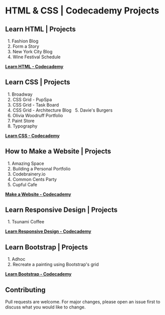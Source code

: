# HTML & CSS | Codecademy Projects

## Learn HTML | Projects
&nbsp;&nbsp;1. Fashion Blog<br>
&nbsp;&nbsp;2. Form a Story<br>
&nbsp;&nbsp;3. New York City Blog<br>
&nbsp;&nbsp;4. Wine Festival Schedule

**[Learn HTML - Codecademy](https://www.codecademy.com/learn/learn-html)**

## Learn CSS | Projects
&nbsp;&nbsp;1. Broadway<br>
&nbsp;&nbsp;2. CSS Grid - PupSpa<br>
&nbsp;&nbsp;3. CSS Grid - Task Board<br>
&nbsp;&nbsp;4. CSS Grid - Architecture Blog
&nbsp;&nbsp;5. Davie's Burgers<br>
&nbsp;&nbsp;6. Olivia Woodruff Portfolio<br>
&nbsp;&nbsp;7. Paint Store<br>
&nbsp;&nbsp;8. Typography<br>


**[Learn CSS - Codecademy](https://www.codecademy.com/learn/learn-css)**

## How to Make a Website | Projects
&nbsp;&nbsp;1. Amazing Space<br>
&nbsp;&nbsp;2. Building a Personal Portfolio<br>
&nbsp;&nbsp;3. Codebrainery.io<br>
&nbsp;&nbsp;4. Common Cents Party<br>
&nbsp;&nbsp;5. Cupful Cafe

**[Make a Website - Codecademy](https://www.codecademy.com/learn/make-a-website)**

## Learn Responsive Design | Projects
&nbsp;&nbsp;1. Tsunami Coffee

**[Learn Responsive Design - Codecademy](https://www.codecademy.com/learn/learn-responsive-design)**

## Learn Bootstrap | Projects
&nbsp;&nbsp;1. Adhoc<br>
&nbsp;&nbsp;2. Recreate a painting using Bootstrap's grid

**[Learn Bootstrap - Codecademy](https://www.codecademy.com/learn/learn-bootstrap)**

## Contributing
Pull requests are welcome. For major changes, please open an issue first to discuss what you would like to change.
